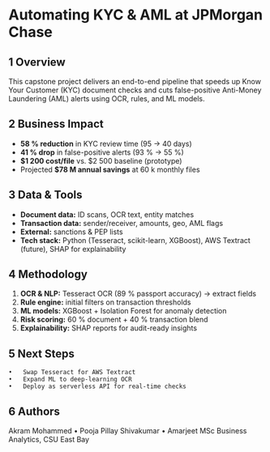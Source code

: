 # Automating KYC & AML at JPMorgan Chase

## 1 Overview  
This capstone project delivers an end-to-end pipeline that speeds up Know Your Customer (KYC) document checks and cuts false-positive Anti-Money Laundering (AML) alerts using OCR, rules, and ML models.

## 2 Business Impact  
- **58 % reduction** in KYC review time (95 → 40 days)  
- **41 % drop** in false-positive alerts (93 % → 55 %)  
- **\$1 200 cost/file** vs. \$2 500 baseline (prototype)  
- Projected **\$78 M annual savings** at 60 k monthly files

## 3 Data & Tools  
- **Document data:** ID scans, OCR text, entity matches  
- **Transaction data:** sender/receiver, amounts, geo, AML flags  
- **External:** sanctions & PEP lists  
- **Tech stack:** Python (Tesseract, scikit-learn, XGBoost), AWS Textract (future), SHAP for explainability

## 4 Methodology  
1. **OCR & NLP:** Tesseract OCR (89 % passport accuracy) → extract fields  
2. **Rule engine:** initial filters on transaction thresholds  
3. **ML models:** XGBoost + Isolation Forest for anomaly detection  
4. **Risk scoring:** 60 % document + 40 % transaction blend  
5. **Explainability:** SHAP reports for audit-ready insights

## 5 Next Steps
	•	Swap Tesseract for AWS Textract
	•	Expand ML to deep-learning OCR
	•	Deploy as serverless API for real-time checks

## 6 Authors
Akram Mohammed • Pooja Pillay Shivakumar • Amarjeet
MSc Business Analytics, CSU East Bay
